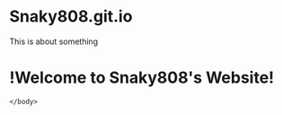 # Snaky808.git.io
This is about something
<!DOCTYPE html>
<html>
    <head>
        <meta charset="utf-8">
        <title>HTML basics</title>
    </head>
    <body>

<h1>!Welcome to Snaky808's Website!</h1>




    </body>
</html>

